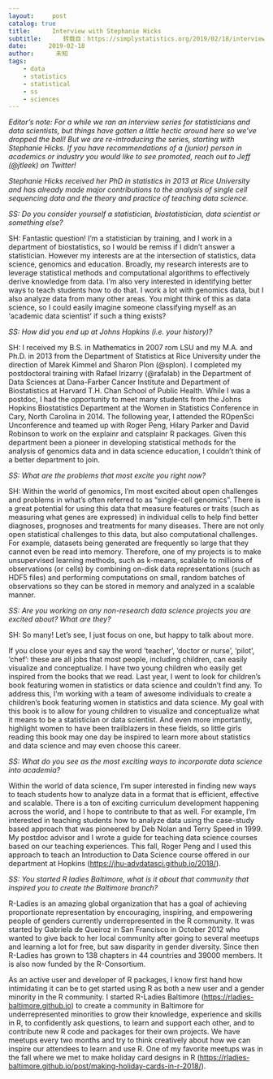 ```yaml
---
layout:     post
catalog: true
title:      Interview with Stephanie Hicks
subtitle:      转载自：https://simplystatistics.org/2019/02/18/interview-with-stephanie-hicks/
date:      2019-02-18
author:      未知
tags:
    - data
    - statistics
    - statistical
    - ss
    - sciences
---
```


*Editor’s note: For a while we ran an interview series for statisticians and data scientists, but things have gotten a little hectic around here so we’ve dropped the ball! But we are re-introducing the series, starting with Stephanie Hicks. If you have recommendations of a (junior) person in academics or industry you would like to see promoted, reach out to Jeff (@jtleek) on Twitter!*

*Stephanie Hicks received her PhD in statistics in 2013 at Rice University and has already made major contributions to the analysis of single cell sequencing data and the theory and practice of teaching data science.*

*SS: Do you consider yourself a statistician, biostatistician, data scientist or something else?*

SH: Fantastic question! I’m a statistician by training, and I work in a department of biostatistics, so I would be remiss if I didn’t answer a statistician. However my interests are at the intersection of statistics, data science, genomics and education. Broadly, my research interests are to leverage statistical methods and computational algorithms to effectively derive knowledge from data. I’m also very interested in identifying better ways to teach students how to do that. I work a lot with genomics data, but I also analyze data from many other areas. You might think of this as data science, so I could easily imagine someone classifying myself as an ‘academic data scientist’ if such a thing exists?

*SS: How did you end up at Johns Hopkins (i.e. your history)?*

SH: I received my B.S. in Mathematics in 2007 rom LSU and my M.A. and Ph.D. in 2013 from the Department of Statistics at Rice University under the direction of Marek Kimmel and Sharon Plon (@splon). I completed my postdoctoral training with Rafael Irizarry (@rafalab) in the Department of Data Sciences at Dana-Farber Cancer Institute and Department of Biostatistics at Harvard T.H. Chan School of Public Health. While I was a postdoc, I had the opportunity to meet many students from the Johns Hopkins Biostatistics Department at the Women in Statistics Conference in Cary, North Carolina in 2014. The following year, I attended the ROpenSci Unconference and teamed up with Roger Peng, Hilary Parker and David Robinson to work on the explainr and catsplainr R packages. Given this department been a pioneer in developing statistical methods for the analysis of genomics data and in data science education, I couldn’t think of a better department to join.

*SS: What are the problems that most excite you right now?*

SH: Within the world of genomics, I’m most excited about open challenges and problems in what’s often referred to as “single-cell genomics”. There is a great potential for using this data that measure features or traits (such as measuring what genes are expressed) in individual cells to help find better diagnoses, prognoses and treatments for many diseases. There are not only open statistical challenges to this data, but also computational challenges. For example, datasets being generated are frequently so large that they cannot even be read into memory. Therefore, one of my projects is to make unsupervised learning methods, such as k-means, scalable to millions of observations (or cells) by combining on-disk data representations (such as HDF5 files) and performing computations on small, random batches of observations so they can be stored in memory and analyzed in a scalable manner.

*SS: Are you working on any non-research data science projects you are excited about? What are they?*

SH: So many! Let’s see, I just focus on one, but happy to talk about more.

If you close your eyes and say the word ’teacher’, ’doctor or nurse’, ‘pilot’, ‘chef’: these are all jobs that most people, including children, can easily visualize and conceptualize. I have two young children who easily get inspired from the books that we read. Last year, I went to look for children’s book featuring women in statistics or data science and couldn’t find any. To address this, I’m working with a team of awesome individuals to create a children’s book featuring women in statistics and data science. My goal with this book is to allow for young children to visualize and conceptualize what it means to be a statistician or data scientist. And even more importantly, highlight women to have been trailblazers in these fields, so little girls reading this book may one day be inspired to learn more about statistics and data science and may even choose this career.

*SS: What do you see as the most exciting ways to incorporate data science into academia?*

Within the world of data science, I’m super interested in finding new ways to teach students how to analyze data in a format that is efficient, effective and scalable. There is a ton of exciting curriculum development happening across the world, and I hope to contribute to that as well. For example, I’m interested in teaching students how to analyze data using the case-study based approach that was pioneered by Deb Nolan and Terry Speed in 1999. My postdoc advisor and I wrote a guide for teaching data science courses based on our teaching experiences. This fall, Roger Peng and I used this approach to teach an Introduction to Data Science course offered in our department at Hopkins (https://jhu-advdatasci.github.io/2018/).

*SS: You started R ladies Baltimore, what is it about that community that inspired you to create the Baltimore branch?*

R-Ladies is an amazing global organization that has a goal of achieving proportionate representation by encouraging, inspiring, and empowering people of genders currently underrepresented in the R community. It was started by Gabriela de Queiroz in San Francisco in October 2012 who wanted to give back to her local community after going to several meetups and learning a lot for free, but saw disparity in gender diversity. Since then R-Ladies has grown to 138 chapters in 44 countries and 39000 members. It is also now funded by the R-Consortium.

As an active user and developer of R packages, I know first hand how intimidating it can be to get started using R as both a new user and a gender minority in the R community. I started R-Ladies Baltimore (https://rladies-baltimore.github.io) to create a community in Baltimore for underrepresented minorities to grow their knowledge, experience and skills in R, to confidently ask questions, to learn and support each other, and to contribute new R code and packages for their own projects. We have meetups every two months and try to think creatively about how we can inspire our attendees to learn and use R. One of my favorite meetups was in the fall where we met to make holiday card designs in R (https://rladies-baltimore.github.io/post/making-holiday-cards-in-r-2018/).
